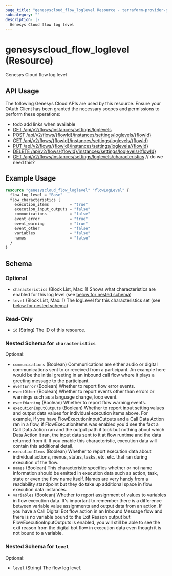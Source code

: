 ```yaml
---
page_title: "genesyscloud_flow_loglevel Resource - terraform-provider-genesyscloud"
subcategory: ""
description: |-
  Genesys Cloud flow log level
---
```

# genesyscloud_flow_loglevel (Resource)

Genesys Cloud flow log level

## API Usage
The following Genesys Cloud APIs are used by this resource. Ensure your OAuth Client has been granted the necessary scopes and permissions to perform these operations:

* todo add links when available
* [GET /api/v2/flows/instances/settings/loglevels]()
* [POST /api/v2/flows/{flowId}/instances/settings/loglevels/{flowId}]()
* [GET /api/v2/flows/{flowId}/instances/settings/loglevels/{flowId}]()
* [PUT /api/v2/flows/{flowId}/instances/settings/loglevels/{flowId}]()
* [DELETE /api/v2/flows/{flowId}/instances/settings/loglevels/{flowId}]()
* [GET /api/v2/flows/instances/settings/loglevels/characteristics]() // do we need this?

## Example Usage

```terraform
resource "genesyscloud_flow_loglevel" "flowLogLevel" {
  flow_log_level = "Base"
  flow_characteristics {
    execution_items         = "true"
    execution_input_outputs = "false"
    communications          = "false"
    event_error             = "true"
    event_warning           = "true"
    event_other             = "false"
    variables               = "false"
    names                   = "false"
  }
}
```

<!-- schema generated by tfplugindocs -->
## Schema

### Optional

- `characteristics` (Block List, Max: 1) Shows what characteristics are enabled for this log level (see [below for nested schema](#nestedblock--characteristics))
- `level` (Block List, Max: 1) The logLevel for this characteristics set (see [below for nested schema](#nestedblock--level))

### Read-Only

- `id` (String) The ID of this resource.

<a id="nestedblock--characteristics"></a>
### Nested Schema for `characteristics`

Optional:

- `communications` (Boolean) Communications are either audio or digital communications sent to or received from a participant.  An example here would be the initial greeting in an inbound call flow where it plays a greeting message to the participant.
- `eventError` (Boolean) Whether to report flow error events.
- `eventOther` (Boolean) Whether to report events other than errors or warnings such as a language change, loop event.
- `eventWarning` (Boolean) Whether to report flow warning events.
- `executionInputOutputs` (Boolean) Whether to report input setting values and output data values for individual execution items above.  For example, if you have FlowExecutionInputOutputs and a Call Data Action ran in a flow, if FlowExecutionItems was enabled you'd see the fact a Call Data Action ran and the output path it took but nothing about which Data Action it ran, the input data sent to it at flow runtime and the data returned from it.  If you enable this characteristic, execution data will contain this additional detail.
- `executionItems` (Boolean) Whether to report execution data about individual actions, menus, states, tasks, etc. etc. that ran during execution of the flow.
- `names` (Boolean) This characteristic specifies whether or not name information should be emitted in execution data such as action, task, state or even the flow name itself.  Names are very handy from a readability standpoint but they do take up additional space in flow execution data instances.
- `variables` (Boolean) Whether to report assignment of values to variables in flow execution data. It's important to remember there is a difference between variable value assignments and output data from an action.  If you have a Call Digital Bot flow action in an Inbound Message flow and there is no variable bound to the Exit Reason output but FlowExecutionInputOutputs is enabled, you will still be able to see the exit reason from the digital bot flow in execution data even though it is not bound to a variable.


<a id="nestedblock--level"></a>
### Nested Schema for `level`

Optional:

- `level` (String) The flow log level.

